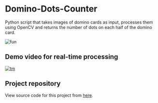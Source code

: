 
# Domino-Dots-Counter
Python script that takes images of domino cards as input, processes them using OpenCV and returns the number of dots on each half of the domino card.

![fun](https://user-images.githubusercontent.com/62356629/132159015-00f07588-8cc5-4a5c-815b-11c447f7c0bc.png)

## Demo video for real-time processing

[![tm](https://user-images.githubusercontent.com/62356629/132890032-e3f27128-c250-4bed-8bfe-a500ca9c1dca.PNG)](https://youtu.be/zo6jKDn4DT0)

## Project repository
View source code for this project from [here](https://github.com/AbdullahBahi/Domino-Dots-Counter).